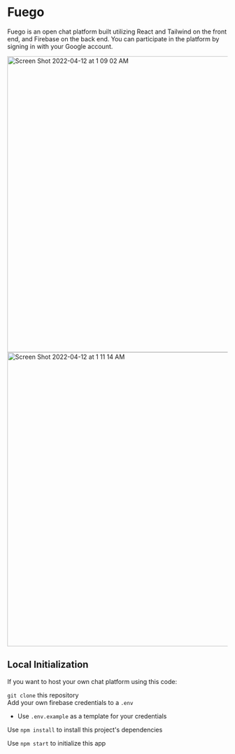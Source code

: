 # Fuego

Fuego is an open chat platform built utilizing React and Tailwind on the front end, and Firebase on the back end.
You can participate in the platform by signing in with your Google account.

<img width="677" alt="Screen Shot 2022-04-12 at 1 09 02 AM" src="https://user-images.githubusercontent.com/42789583/162912910-40a83938-50dd-4ede-9dec-1f01b9b67fc9.png">

<img width="673" alt="Screen Shot 2022-04-12 at 1 11 14 AM" src="https://user-images.githubusercontent.com/42789583/162913130-bc0fe9ed-dbfe-43e7-a907-32c5c3c22b9c.png">


## Local Initialization

If you want to host your own chat platform using this code:

`git clone` this repository <br/>
Add your own firebase credentials to a `.env`
- Use `.env.example` as a template for your credentials 

Use `npm install` to install this project's dependencies

Use `npm start` to initialize this app


